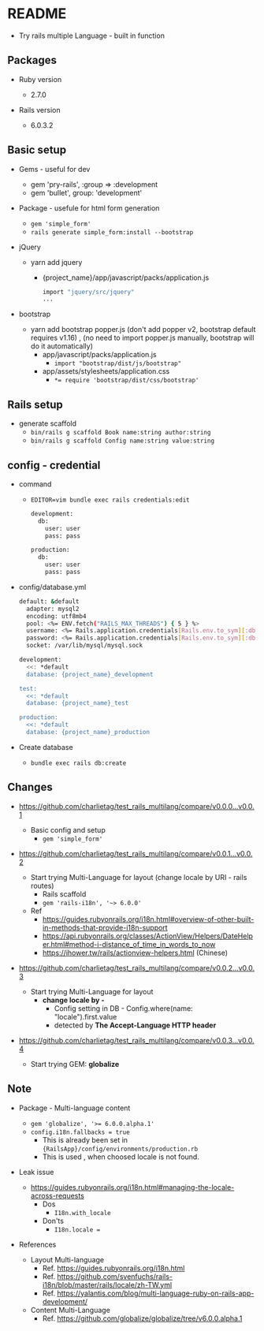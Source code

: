 # README
* Try rails multiple Language - built in function

## Packages

* Ruby version
  * 2.7.0

* Rails version
  * 6.0.3.2

## Basic setup
* Gems - useful for dev
  * gem 'pry-rails', :group => :development
  * gem 'bullet', group: 'development'

* Package - usefule for html form generation
  * `gem 'simple_form'`
  * `rails generate simple_form:install --bootstrap`

* jQuery
  * yarn add jquery
    * {project_name}/app/javascript/packs/application.js

      ```bash
      import "jquery/src/jquery"
      ...
      ```

* bootstrap
  * yarn add bootstrap popper.js (don't add popper v2, bootstrap default requires v1.16) , (no need to import popper.js manually, bootstrap will do it automatically)
    * app/javascript/packs/application.js
      * `import "bootstrap/dist/js/bootstrap"`
    * app/assets/stylesheets/application.css
      * `*= require 'bootstrap/dist/css/bootstrap'`

## Rails setup

* generate scaffold
  * `bin/rails g scaffold Book name:string author:string`
  * `bin/rails g scaffold Config name:string value:string`


## config - credential

* command
  * `EDITOR=vim bundle exec rails credentials:edit`

    ```bash
    development:
      db:
        user: user
        pass: pass

    production:
      db:
        user: user
        pass: pass
    ```

* config/database.yml

  ```bash
  default: &default
    adapter: mysql2
    encoding: utf8mb4
    pool: <%= ENV.fetch("RAILS_MAX_THREADS") { 5 } %>
    username: <%= Rails.application.credentials[Rails.env.to_sym][:db][:user] %>
    password: <%= Rails.application.credentials[Rails.env.to_sym][:db][:pass] %>
    socket: /var/lib/mysql/mysql.sock

  development:
    <<: *default
    database: {project_name}_development

  test:
    <<: *default
    database: {project_name}_test

  production:
    <<: *default
    database: {project_name}_production
  ```

* Create database
  * `bundle exec rails db:create`

## Changes
* https://github.com/charlietag/test_rails_multilang/compare/v0.0.0...v0.0.1
  * Basic config and setup
    * `gem 'simple_form'`

* https://github.com/charlietag/test_rails_multilang/compare/v0.0.1...v0.0.2
  * Start trying Multi-Language for layout (change locale by URI - rails routes)
    * Rails scaffold
    * `gem 'rails-i18n', '~> 6.0.0'`
  * Ref
    * https://guides.rubyonrails.org/i18n.html#overview-of-other-built-in-methods-that-provide-i18n-support
    * https://api.rubyonrails.org/classes/ActionView/Helpers/DateHelper.html#method-i-distance_of_time_in_words_to_now
    * https://ihower.tw/rails/actionview-helpers.html (Chinese)

* https://github.com/charlietag/test_rails_multilang/compare/v0.0.2...v0.0.3
  * Start trying Multi-Language for layout
    * **change locale by -**
      * Config setting in DB - Config.where(name: "locale").first.value
      * detected by **The Accept-Language HTTP header**

* https://github.com/charlietag/test_rails_multilang/compare/v0.0.3...v0.0.4
  * Start trying GEM: **globalize**


## Note
* Package - Multi-language content
  * `gem 'globalize', '>= 6.0.0.alpha.1'`
  * `config.i18n.fallbacks = true`
    * This is already been set in `{RailsApp}/config/environments/production.rb`
    * This is used , when choosed locale is not found.
* Leak issue
  * https://guides.rubyonrails.org/i18n.html#managing-the-locale-across-requests
    * Dos
      * `I18n.with_locale`
    * Don'ts
      * `I18n.locale =`


* References
  * Layout Multi-language
    * Ref. https://guides.rubyonrails.org/i18n.html
    * Ref. https://github.com/svenfuchs/rails-i18n/blob/master/rails/locale/zh-TW.yml
    * Ref. https://yalantis.com/blog/multi-language-ruby-on-rails-app-development/
  * Content Multi-Language
    * Ref. https://github.com/globalize/globalize/tree/v6.0.0.alpha.1

